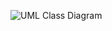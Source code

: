 ![UML Class Diagram](https://user-images.githubusercontent.com/74929461/149770289-1bfdbe1b-6fed-43b0-89bf-dcd2fece6900.jpg)
